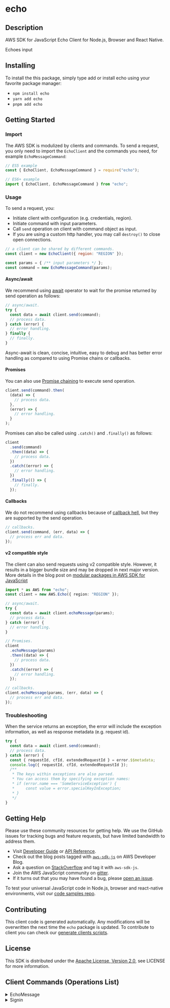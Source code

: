 <!-- generated file, do not edit directly -->

# echo

## Description

AWS SDK for JavaScript Echo Client for Node.js, Browser and React Native.

Echoes input

## Installing
To install the this package, simply type add or install echo
using your favorite package manager:
- `npm install echo`
- `yarn add echo`
- `pnpm add echo`

## Getting Started

### Import

The AWS SDK is modulized by clients and commands.
To send a request, you only need to import the `EchoClient` and
the commands you need, for example `EchoMessageCommand`:

```js
// ES5 example
const { EchoClient, EchoMessageCommand } = require("echo");
```

```ts
// ES6+ example
import { EchoClient, EchoMessageCommand } from "echo";
```

### Usage

To send a request, you:

- Initiate client with configuration (e.g. credentials, region).
- Initiate command with input parameters.
- Call `send` operation on client with command object as input.
- If you are using a custom http handler, you may call `destroy()` to close open connections.

```js
// a client can be shared by different commands.
const client = new EchoClient({ region: "REGION" });

const params = { /** input parameters */ };
const command = new EchoMessageCommand(params);
```

#### Async/await

We recommend using [await](https://developer.mozilla.org/en-US/docs/Web/JavaScript/Reference/Operators/await)
operator to wait for the promise returned by send operation as follows:

```js
// async/await.
try {
  const data = await client.send(command);
  // process data.
} catch (error) {
  // error handling.
} finally {
  // finally.
}
```

Async-await is clean, concise, intuitive, easy to debug and has better error handling
as compared to using Promise chains or callbacks.

#### Promises

You can also use [Promise chaining](https://developer.mozilla.org/en-US/docs/Web/JavaScript/Guide/Using_promises#chaining)
to execute send operation.

```js
client.send(command).then(
  (data) => {
    // process data.
  },
  (error) => {
    // error handling.
  }
);
```

Promises can also be called using `.catch()` and `.finally()` as follows:

```js
client
  .send(command)
  .then((data) => {
    // process data.
  })
  .catch((error) => {
    // error handling.
  })
  .finally(() => {
    // finally.
  });
```

#### Callbacks

We do not recommend using callbacks because of [callback hell](http://callbackhell.com/),
but they are supported by the send operation.

```js
// callbacks.
client.send(command, (err, data) => {
  // process err and data.
});
```

#### v2 compatible style

The client can also send requests using v2 compatible style.
However, it results in a bigger bundle size and may be dropped in next major version. More details in the blog post
on [modular packages in AWS SDK for JavaScript](https://aws.amazon.com/blogs/developer/modular-packages-in-aws-sdk-for-javascript/)

```ts
import * as AWS from "echo";
const client = new AWS.Echo({ region: "REGION" });

// async/await.
try {
  const data = await client.echoMessage(params);
  // process data.
} catch (error) {
  // error handling.
}

// Promises.
client
  .echoMessage(params)
  .then((data) => {
    // process data.
  })
  .catch((error) => {
    // error handling.
  });

// callbacks.
client.echoMessage(params, (err, data) => {
  // process err and data.
});
```

### Troubleshooting

When the service returns an exception, the error will include the exception information,
as well as response metadata (e.g. request id).

```js
try {
  const data = await client.send(command);
  // process data.
} catch (error) {
  const { requestId, cfId, extendedRequestId } = error.$$metadata;
  console.log({ requestId, cfId, extendedRequestId });
  /**
   * The keys within exceptions are also parsed.
   * You can access them by specifying exception names:
   * if (error.name === 'SomeServiceException') {
   *     const value = error.specialKeyInException;
   * }
   */
}
```

## Getting Help

Please use these community resources for getting help.
We use the GitHub issues for tracking bugs and feature requests, but have limited bandwidth to address them.

- Visit [Developer Guide](https://docs.aws.amazon.com/sdk-for-javascript/v3/developer-guide/welcome.html)
  or [API Reference](https://docs.aws.amazon.com/AWSJavaScriptSDK/v3/latest/index.html).
- Check out the blog posts tagged with [`aws-sdk-js`](https://aws.amazon.com/blogs/developer/tag/aws-sdk-js/)
  on AWS Developer Blog.
- Ask a question on [StackOverflow](https://stackoverflow.com/questions/tagged/aws-sdk-js) and tag it with `aws-sdk-js`.
- Join the AWS JavaScript community on [gitter](https://gitter.im/aws/aws-sdk-js-v3).
- If it turns out that you may have found a bug, please [open an issue](https://github.com/aws/aws-sdk-js-v3/issues/new/choose).

To test your universal JavaScript code in Node.js, browser and react-native environments,
visit our [code samples repo](https://github.com/aws-samples/aws-sdk-js-tests).

## Contributing

This client code is generated automatically. Any modifications will be overwritten the next time the `echo` package is updated.
To contribute to client you can check our [generate clients scripts](https://github.com/aws/aws-sdk-js-v3/tree/main/scripts/generate-clients).

## License

This SDK is distributed under the
[Apache License, Version 2.0](http://www.apache.org/licenses/LICENSE-2.0),
see LICENSE for more information.
## Client Commands (Operations List)

<details>
<summary>
EchoMessage
</summary>

[Command API Reference](https://docs.aws.amazon.com/AWSJavaScriptSDK/v3/latest/clients/client-echo/classes/echomessagecommand.html) / [Input](https://docs.aws.amazon.com/AWSJavaScriptSDK/v3/latest/clients/client-echo/interfaces/echomessagecommandinput.html) / [Output](https://docs.aws.amazon.com/AWSJavaScriptSDK/v3/latest/clients/client-echo/interfaces/echomessagecommandoutput.html)
</details>
<details>
<summary>
Signin
</summary>

[Command API Reference](https://docs.aws.amazon.com/AWSJavaScriptSDK/v3/latest/clients/client-echo/classes/signincommand.html) / [Input](https://docs.aws.amazon.com/AWSJavaScriptSDK/v3/latest/clients/client-echo/interfaces/signincommandinput.html) / [Output](https://docs.aws.amazon.com/AWSJavaScriptSDK/v3/latest/clients/client-echo/interfaces/signincommandoutput.html)
</details>
